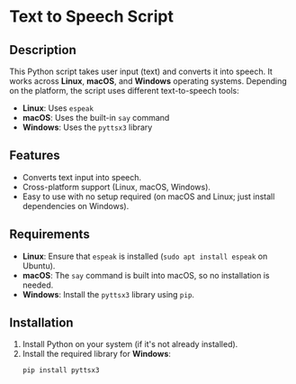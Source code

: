 # Text to Speech Script

## Description

This Python script takes user input (text) and converts it into speech. It works across **Linux**, **macOS**, and **Windows** operating systems. Depending on the platform, the script uses different text-to-speech tools:

- **Linux**: Uses `espeak`
- **macOS**: Uses the built-in `say` command
- **Windows**: Uses the `pyttsx3` library

## Features
- Converts text input into speech.
- Cross-platform support (Linux, macOS, Windows).
- Easy to use with no setup required (on macOS and Linux; just install dependencies on Windows).

## Requirements

- **Linux**: Ensure that `espeak` is installed (`sudo apt install espeak` on Ubuntu).
- **macOS**: The `say` command is built into macOS, so no installation is needed.
- **Windows**: Install the `pyttsx3` library using `pip`.

## Installation

1. Install Python on your system (if it's not already installed).
2. Install the required library for **Windows**:
   ```bash
   pip install pyttsx3
